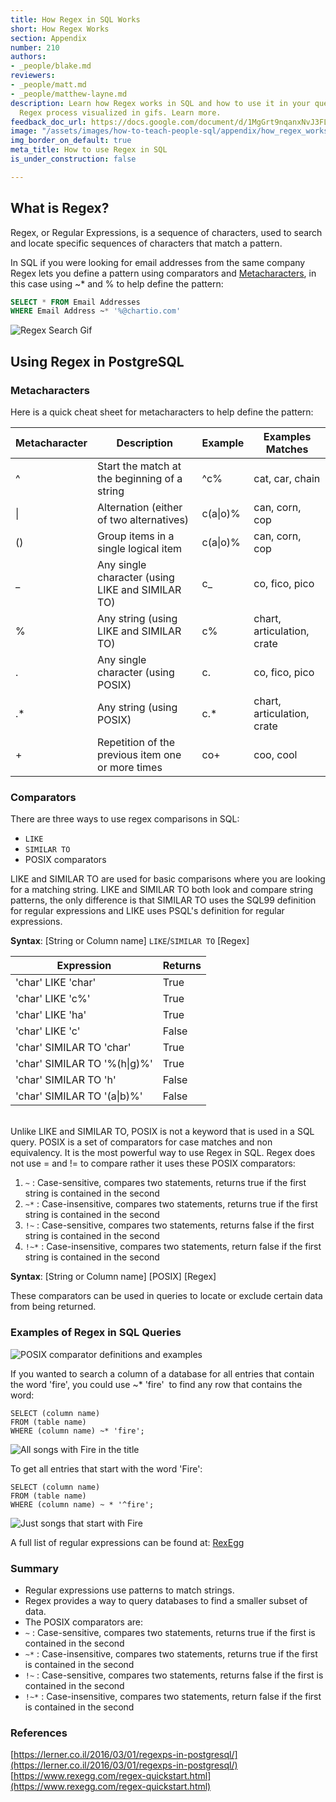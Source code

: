 ```yaml
---
title: How Regex in SQL Works
short: How Regex Works
section: Appendix
number: 210
authors:
- _people/blake.md
reviewers:
- _people/matt.md
- _people/matthew-layne.md
description: Learn how Regex works in SQL and how to use it in your queries. See the
  Regex process visualized in gifs. Learn more.
feedback_doc_url: https://docs.google.com/document/d/1MgGrt9nqanxNvJ3FLZNoBP5R0nlzksrsOQp6g5R5fcc/edit?usp=sharing
image: "/assets/images/how-to-teach-people-sql/appendix/how_regex_works/RegexGif.gif"
img_border_on_default: true
meta_title: How to use Regex in SQL
is_under_construction: false

---
```

## What is Regex?

Regex, or Regular Expressions, is a sequence of characters, used to search and locate specific sequences of characters that match a pattern.

In SQL if you were looking for email addresses from the same company Regex lets you define a pattern using comparators and [Metacharacters](https://www.ibm.com/support/knowledgecenter/en/SSGU8G_12.1.0/com.ibm.dbext.doc/ids_dbxt_545.htm), in this case using \~* and % to help define the pattern:

```sql
SELECT * FROM Email Addresses
WHERE Email Address ~* '%@chartio.com'
```

![Regex Search Gif](/assets/images/how-to-teach-people-sql/appendix/how_regex_works/RegexGif.gif)

## Using Regex in PostgreSQL

### Metacharacters

Here is a quick cheat sheet for metacharacters to help define the pattern:

| Metacharacter | Description | Example | Examples Matches |
| --- | --- | --- | --- |
| ^ | Start the match at the beginning of a string | ^c% | cat, car, chain |
| \| | Alternation (either of two alternatives) | c(a\|o)% | can, corn, cop |
| () | Group items in a single logical item | c(a\|o)% | can, corn, cop |
| _ | Any single character (using LIKE and SIMILAR TO) | c_ | co, fico, pico |
| % | Any string (using LIKE and SIMILAR TO) | c% | chart, articulation, crate |
| . | Any single character (using POSIX) | c. | co, fico, pico |
| .* | Any string (using POSIX) | c.* | chart, articulation, crate |
| + | Repetition of the previous item one or more times | co+ | coo, cool |

### Comparators

There are three ways to use regex comparisons in SQL:

* `LIKE`
* `SIMILAR TO`
* POSIX comparators

LIKE and SIMILAR TO are used for basic comparisons where you are looking for a matching string. LIKE and SIMILAR TO both look and compare string patterns, the only difference is that SIMILAR TO uses the SQL99 definition for regular expressions and LIKE uses PSQL's definition for regular expressions.

**Syntax**: \[String or Column name\] `LIKE`/`SIMILAR TO` \[Regex\]

| Expression | Returns |
| --- | --- |
| 'char' LIKE 'char' | True |
| 'char' LIKE 'c%' | True |
| 'char' LIKE 'ha' | True |
| 'char' LIKE 'c' | False |
| 'char' SIMILAR TO 'char' | True |
| 'char' SIMILAR TO '%(h\|g)%' | True |
| 'char' SIMILAR TO 'h' | False |
| 'char' SIMILAR TO '(a\|b)%' | False |

<br> Unlike LIKE and SIMILAR TO, POSIX is not a keyword that is used in a SQL query. POSIX is a set of comparators for case matches and non equivalency. It is the most powerful way to use Regex in SQL. Regex does not use = and != to compare rather it uses these POSIX comparators:

1. `~` : Case-sensitive, compares two statements, returns true if the first string is contained in the second
2. `~*` : Case-insensitive, compares two statements, returns true if the first string is contained in the second
3. `!~` : Case-sensitive, compares two statements, returns false if the first string is contained in the second
4. `!~*` : Case-insensitive, compares two statements, return false if the first string is contained in the second

**Syntax**: \[String or Column name\] \[POSIX\] \[Regex\]

These comparators can be used in queries to locate or exclude certain data from being returned.

### Examples of Regex in SQL Queries

![POSIX comparator definitions and examples](/assets/images/how-to-teach-people-sql/appendix/how_regex_works/posixTable.png)

If you wanted to search a column of a database for all entries that contain the word 'fire', you could use \~* 'fire'  to find any row that contains the word:

    SELECT (column name)
    FROM (table name)
    WHERE (column name) ~* 'fire';

![All songs with Fire in the title](/assets/images/how-to-teach-people-sql/appendix/how_regex_works/allFire.png)

To get all entries that start with the word 'Fire':

    SELECT (column name)
    FROM (table name)
    WHERE (column name) ~ * '^fire';

![Just songs that start with Fire](/assets/images/how-to-teach-people-sql/appendix/how_regex_works/firstFire.png)

A full list of regular expressions can be found at: [RexEgg](https://www.rexegg.com/regex-quickstart.html)

### Summary

* Regular expressions use patterns to match strings.
* Regex provides a way to query databases to find a smaller subset of data.
* The POSIX comparators are:
* `~` : Case-sensitive, compares two statements, returns true if the first is contained in the second
* `~*` : Case-insensitive, compares two statements, returns true if the first is contained in the second
* `!~` : Case-sensitive, compares two statements, returns false if the first is contained in the second
* `!~*` : Case-insensitive, compares two statements, return false if the first is contained in the second

### References

[https://lerner.co.il/2016/03/01/regexps-in-postgresql/](https://lerner.co.il/2016/03/01/regexps-in-postgresql/)
[https://www.rexegg.com/regex-quickstart.html](https://www.rexegg.com/regex-quickstart.html)
